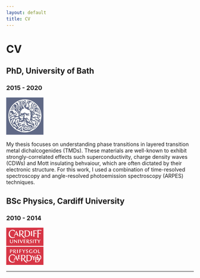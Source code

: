```yaml
---
layout: default
title: CV
---
```


# CV

## PhD, University of Bath
### 2015 - 2020

<p align="left">
  <img width="100" height="100" src="/images/bath.jpg">
</p>

My thesis focuses on understanding phase transitions in layered transition metal dichalcogenides (TMDs). These materials are well-known to exhibit strongly-correlated effects such superconductivity, charge density waves (CDWs) and Mott insulating behvaiour, which are often dictated by their electronic structure. For this work, I used a combination of time-resolved spectroscopy and angle-resolved photoemission spectroscopy (ARPES) techniques.

## BSc Physics, Cardiff University
### 2010 - 2014

<p align="left">
  <img width="100" height="100" src="/images/cardiff.jpg">
</p>


***

